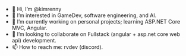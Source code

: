 - 👋 Hi, I’m @kimrenny
- 👀 I’m interested in GameDev, software engineering, and AI.
- 🌱 I’m currently working on personal projects; learning ASP.NET Core MVC, Angular.
- 💞️ I’m looking to collaborate on Fullstack (angular + asp.net core web api) development.
- 📫 How to reach me: rvdev (discord).
